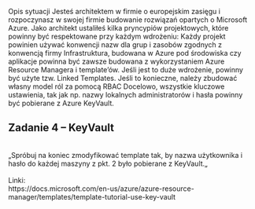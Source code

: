 Opis sytuacji Jesteś architektem w firmie o europejskim zasięgu i rozpoczynasz w swojej firmie budowanie rozwiązań opartych o Microsoft Azure. Jako architekt ustaliłeś kilka pryncypiów projektowych, które powinny być respektowane przy każdym wdrożeniu: Każdy projekt powinien używać konwencji nazw dla grup i zasobów zgodnych z konwencją firmy Infrastruktura, budowana w Azure pod środowiska czy aplikacje powinna być zawsze budowana z wykorzystaniem Azure Resource Managera i template’ów. Jeśli jest to duże wdrożenie, powinny być użyte tzw. Linked Templates. Jeśli to konieczne, należy zbudować własny model ról za pomocą RBAC Docelowo, wszystkie kluczowe ustawienia, tak jak np. nazwy lokalnych administratorów i hasła powinny być pobierane z Azure KeyVault.

## Zadanie 4 – KeyVault 
<br > 
„Spróbuj na koniec zmodyfikować template tak, by nazwa użytkownika i hasło do każdej maszyny z pkt. 2 było pobierane z KeyVault.„ 


<br >
<br >
Linki:
<br >
https://docs.microsoft.com/en-us/azure/azure-resource-manager/templates/template-tutorial-use-key-vault
